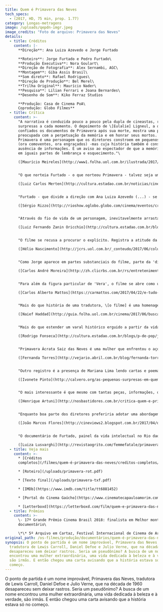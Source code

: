 ```yaml
---
title: Quem é Primavera das Neves
tech_specs:
  - (2017, HD, 75 min, prop. 1.77)
category: Longas-metragens
image: /uploads/qepdn-imgr.jpeg
image_credits: "Foto de arquivo: Primavera das Neves"
details:
  - title: Créditos
    content: |-
      **Direção**: Ana Luiza Azevedo e Jorge Furtado

      **Roteiro**: Jorge Furtado e Pedro Furtado\
      **Produção Executiva**: Nora Goulart\
      **Direção de Fotografia**: Alex Sernambi, AGC\
      **Montagem**: Giba Assis Brasil\
      **Som direto**: Rafael Rodrigues\
      **Direção de Produção**: Bel Merel\
      **Trilha Original**: Maurício Nader\
      **Pesquisa**: Lilian Ferrari e Joana Bernardes\
      **Desenho de Som**: Kiko Ferraz Studios

      **Produção: Casa de Cinema PoA\
      Coprodução: Globo Filmes**
  - title: Crítica
    content: >-
      "A narrativa é conduzida pouco a pouco pela dupla de cineastas, revelando
      surpresas a cada momento. O depoimento de \[Eulalie] Ligneul, a quem foram
      confiados os documentos de Primavera após sua morte, mostra uma personagem
      preocupada com a perpetuação da memória e em honrar seus mortos. (...)
      Primavera é uma personagem que os diretores constroem em pequenos detalhes
      (ora comoventes, ora engraçados) -mas cuja história também é construída na
      ausência de informações. É um aviso ao espectador de que a memória é feita
      em iguais partes de lembrança e esquecimento."\

      ([Maurício Meireles](http://www1.folha.uol.com.br/ilustrada/2017/04/1877945-documentario-expressa-horror-e-encanto-do-seculo-20.shtml), Folha de S Paulo, 24/04/2017)


      "O que norteia Furtado - o que norteou Primavera - talvez seja uma frase de Sara/Glauce Rocha para Paulo Martins/Jardel Filho em Terra em Transe: (...) 'A política e a poesia são demais para uma só pessoa.' Primavera das Neves escolheu a poesia e a vantagem de trabalhar com o audiovisual, para Furtado, é que, no macro e no micro, na TV e no cinema, ele toca, por momentos, essa aspiração difícil, mas não impossível - a poesia e a política. Seu projeto, digno de Vianninha, talvez seja rasgar o coração do público com essas vidas tão distintas, mas que valem a pena. Todas. No caso de Primavera, ele produziu memória."\

      ([Luiz Carlos Merten](http://cultura.estadao.com.br/noticias/cinema,jorge-furtado-descobre-uma-vida-riquissima-em-quem-e-primavera-das-neves,70001841820), Estadão 15/06/2017)


      "Furtado - que divide a direção com Ana Luiza Azevedo (...) - se expõe no filme, com a ajuda e a cumplicidade da atriz Mariana Lima. Longe de ser mero exercício de egocentrismo, a transparência é plenamente justificada. Eduardo Coutinho dizia que um documentário consiste em um filme sobre uma equipe de filmagem que procura se aproximar de algo, e não em um filme sobre algo. Pois QUEM É PRIMAVERA DAS NEVES estrutura-se como um filme em torno da curiosidade e da busca de Furtado por informações sobre a personagem-título."\

      ([Sérgio Rizzo](http://rioshow.oglobo.globo.com/cinema/eventos/criticas-profissionais/quem-e-primavera-das-neves-18358.aspx), O Globo 14/06/2017)


      "Através do fio de vida de um personagem, inevitavelmente arrastam-se as contingências históricas da sua trajetória. Nesta, temos a curiosa mescla de uma vida inteligente, levada na delicadeza da literatura, da música, da amizade, da escrita poética, mas também enfrentando contingências políticas de ditaduras em dois países, exílios, mudanças bruscas e inesperadas de direção. A forma como o material é captado expressa a inteligência, a capacidade dos diretores em ir ao essencial. A maneira como é montada dá ao filme o tom de um thriller gentil envolvente. Não deixe de ver."\

      ([Luiz Fernando Zanin Oricchio](http://cultura.estadao.com.br/blogs/luiz-zanin/quem-e-primavera-das-neves/), Estadão, 24/04/2017)


      "O filme se recusa a procurar o explícito. Registra a atitude da amiga que se nega a entrar em detalhes sobre a decisão da personagem em não voltar para Portugal. A citação de La strada pode ser um indício, mas nada fica claro em tal terreno. Não é uma lacuna, e sim uma ênfase na complexidade. E, ao mesmo tempo, também, um apelo à imaginação do espectador. O mais interessante de tudo é a reconstituição da vida de uma mulher através dos sinais deixados pelo trabalho e por sua atuação como ser humano."\

      ([Hélio Nascimento](http://jcrs.uol.com.br/_conteudo/2017/06/colunas/cinema/568726-uma-vida.html), Jornal do Comércio, 23/06/2017)


      "Como Jorge aparece em partes substanciais do filme, parte da 'divisão de trabalho' entre ele e Ana Luiza foi que ela o dirigiria em cena. Jorge ouve os depoimentos sobre Primavera e depois reconstrói seus passos, no Brasil e em Portugal. Mais do que um filme sobre poesia e tradução, o que também é, Primavera das Neves é um filme que parte de um preceito caro a muitas das boas biografias, a de que os entrecruzamentos de algumas vidas são boa matéria-prima para reconstituir a história de um período."\

      ([Carlos André Moreira](http://zh.clicrbs.com.br/rs/entretenimento/cinema/noticia/2017/06/jorge-furtado-recupera-a-historia-da-tradutora-primavera-das-neves-em-documentario-9816296.html), Zero Hora, 14/06/2017)


      "Para além da figura particular de 'Vera', o filme se abre como uma doce reflexão sobre a tradução, as línguas, o exílio e a nacionalidade. Nada é exposto como tese, mas embutido naturalmente no ato de evocar uma vida através das suas entrelinhas. Nisso Furtado e Ana Luiza confirmam uma inteligência - e também um humor - já bem conhecidos de seus trabalhos anteriores. Os tantos encontros afetuosos que se dão em torno de Primavera das Neves fazem desse filme uma joia irretocável."\

      ([Carlos Alberto Mattos](https://carmattos.com/2017/04/22/e-tudo-verdade-quem-e-primavera-das-neves/), blog, 22/04/2017)


      "Mais do que história de uma tradutora, \[o filme] é uma homenagem à língua portuguesa. São as leituras de Mariana \[Lima] que nos conduzem a uma antiga questão da literatura: até que ponto a beleza de um texto depende do talento do tradutor? A dúvida não é exposta assim, explícita. Não se trata de um filme de tese. Pelo contrário. Como nos melhores trabalhos de Furtado, (...) QUEM É PRIMAVERA DAS NEVES dá aparência de ligeireza a uma trama de camadas diversas. Na obra dele, um cineasta da palavra, em geral mais afeito aos diálogos que às imagens, a leveza definitivamente não se confunde com a banalidade."\

      ([Naief Haddad](http://guia.folha.uol.com.br/cinema/2017/06/busca-por-tradutora-de-alice-no-pais-das-maravilhas-guia-documentario-leve.shtml), Folha de São Paulo, 16/06/2017)


      "Mais do que estender um varal histórico erguido a partir da vida de uma poeta e artesã da tradução que viveu entre o Brasil e um Portugal salazarista, vivendo de palavras, Furtado abre, com o cinzel de Ana Luiza e a leitura recitativa de Mariana, um debate sobre a dimensão estética da tradução não como ponte entre línguas, mas como um saber. Talvez seja o mais rico documentário sobre a prática literária desde José & Pilar (2010), de Miguel Gonçalves Mendes."\

      ([Rodrigo Fonseca](http://cultura.estadao.com.br/blogs/p-de-pop/jorge-furtado-cai-no-real-da-literatura-e-se-firma-como-um-mestre-dos-docs/), Estadão, 25/06/2017)


      "Primavera Ácrata Saiz das Neves é uma mulher que enfrentou o açoite e os insultos do mundo, a afronta do opressor, o desdém do orgulhoso, as pontadas do amor humilhado, as delongas da lei, a prepotência do mando e o achincalhe do século XX. (...) Teria permanecido anônima, não fosse a obstinação de arqueólogo de Furtado e Azevedo, que, intrigados com o nome da tradutora de Alice no País das Maravilhas, desencavaram sua preciosa história."\

      ([Fernanda Torres](http://vejario.abril.com.br/blog/fernanda-torres/discreta-primavera/), Veja Rio, 17/07/2017)


      "Outro registro é a presença de Mariana Lima lendo cartas e poemas de Primavera, trechos de traduções e por vezes conversando com Furtado. O tom delicado e perspicaz da leitura, aliado à fisionomia semelhante com a "biografada" provocam uma espécie de imersão íntima do espectador no filme. Um ponto a mais."\

      ([Ivonete Pinto](http://calvero.org/as-pequenas-surpresas-em-quem-e-primavera-das-neves/), Blog Calvero, 01/05/2017)


      "O mais interessante é que mesmo com tantas peças, informações, os poemas a relação com a arte em geral, juntas, conseguem estabelecer uma relação próxima pela sensibilidade, mas também cria algo de impenetrável. Parafraseando Roberto Carlos, sabemos de sua vida e do seu passado, de um tempo perdido e recuperado... mas quem é Primavera das Neves?"\

      ([Henrique Artuni](http://nosbastidores.com.br/critica-quem-e-primavera-das-neves/), blog Bastidores, 24/04/2017)


      "Enquanto boa parte dos diretores preferiria adotar uma abordagem didática e cronológica da vida de Primavera, Furtado e Azevedo tomam a coerente decisão de enxergá-la através das lentes (muitas vezes embaçadas) dos óculos daqueles que a conheceram em vida, construindo uma figura que é simultaneamente concreta e mítica, humana e romantizada."\

      ([João Marcos Flores](http://cineviews2.blogspot.com.br/2017/04/quem-e-primavera-das-neves.html), blog Cineviews, 24/04/2017)


      "O documentário de Furtado, painel da vida intelectual no Rio daquele período, que vai se revelando por meio da história singular de Primavera, não teria a mesma emoção sem a delicadeza e a generosidade da amiga Eulalie, que nunca a esqueceu. E sendo assim, o filme de Furtado não nos oferece apenas um perfil de uma mulher que viveu intensamente o seu tempo, sem se esquivar de atitudes e comportamentos considerados avançados para a época, mas também o da importância da amizade entre duas mulheres que possuíam uma enorme afinidade intelectual."\

      ([Luiza Lusvarghi](http://revistaogrito.com/femmefatale/primavera-eulalie-e-furtado-cronica-de-afetos-e-literatura/), Blog Femme Fatale, 15/06/2017)
  - title: Veja mais
    content: >-
      * [Créditos
      completos](/filmes/quem-é-primavera-das-neves/creditos-completos/)

      * [R﻿oteiro](/uploads/primavera-rot.pdf)

      * [T﻿exto final](/uploads/primavera-txf.pdf)

      * [I﻿MDb](https://www.imdb.com/title/tt6881452)

      * [P﻿ortal do Cinema Gaúcho](https://www.cinematecapauloamorim.com.br/portaldocinemagaucho/1109/)

      * [L﻿etterboxd](https://letterboxd.com/film/quem-e-primavera-das-neves/)
  - title: Prêmios
    content: >-
      \- 17º Grande Prêmio Cinema Brasil 2018: finalista em Melhor montagem de
      documentário\

      \*\* 5º Arquivo em Cartaz, Festival Internacional de Cinema de Arquivo, Rio de Janeiro, 2019: Melhor longa-metragem, Melhor pesquisa..
original_path: /os-filmes/produção/documentários/quem-é-primavera-das-neves.html
synopsis: O ponto de partida é um nome improvável, Primavera das Neves,
  tradutora de Lewis Carroll, Daniel Defoe e Julio Verne, que na década de 1960
  desapareceu sem deixar rastros. Seria um pseudônimo? A busca de um nome
  encontrou uma mulher extraordinária, uma vida dedicada à beleza e à verdade,
  são irmãs. E então chegou uma carta avisando que a história estava só no
  começo.
---
```

O ponto de partida é um nome improvável, Primavera das Neves, tradutora de Lewis Carroll, Daniel Defoe e Julio Verne, que na década de 1960 desapareceu sem deixar rastros. Seria um pseudônimo? A busca de um nome encontrou uma mulher extraordinária, uma vida dedicada à beleza e à verdade, são irmãs. E então chegou uma carta avisando que a história estava só no começo.